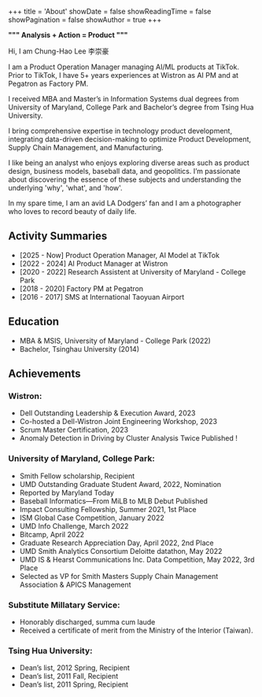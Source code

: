 +++
title = 'About'
showDate = false
showReadingTime = false
showPagination = false
showAuthor = true
+++

**""" Analysis + Action = Product """**

Hi, I am Chung-Hao Lee 李崇豪

I am a Product Operation Manager managing AI/ML products at TikTok. Prior to TikTok, I have 5+ years experiences at Wistron as AI PM and at Pegatron as Factory PM.

I received MBA and Master’s in Information Systems dual degrees from University of Maryland, College Park and Bachelor’s degree from Tsing Hua University.

I bring comprehensive expertise in technology product development, integrating data-driven decision-making to optimize Product Development, Supply Chain Management, and Manufacturing. 

I like being an analyst who enjoys exploring diverse areas such as product design, business models, baseball data, and geopolitics.
I’m passionate about discovering the essence of these subjects and understanding the underlying 'why', 'what', and 'how'.

In my spare time, I am an avid LA Dodgers’ fan and I am a photographer who loves to record beauty of daily life.

## Activity Summaries
* [2025 - Now] Product Operation Manager, AI Model at TikTok
* [2022 - 2024] AI Product Manager at Wistron
* [2020 - 2022] Research Assistent at University of Maryland - College Park
* [2018 - 2020] Factory PM at Pegatron
* [2016 - 2017] SMS at International Taoyuan Airport

## Education 
* MBA & MSIS, University of Maryland - College Park (2022)
* Bachelor, Tsinghau University (2014)

## Achievements
### Wistron:
* Dell Outstanding Leadership & Execution Award, 2023
* Co-hosted a Dell-Wistron Joint Engineering Workshop, 2023
* Scrum Master Certification, 2023
* Anomaly Detection in Driving by Cluster Analysis Twice Published !

### University of Maryland, College Park:
* Smith Fellow scholarship, Recipient
* UMD Outstanding Graduate Student Award, 2022, Nomination
* Reported by Maryland Today
* Baseball Informatics—From MiLB to MLB Debut Published 
* Impact Consulting Fellowship, Summer 2021, 1st Place
* ISM Global Case Competition, January 2022
* UMD Info Challenge, March 2022
* Bitcamp, April 2022
* Graduate Research Appreciation Day, April 2022, 2nd Place
* UMD Smith Analytics Consortium Deloitte datathon, May 2022
* UMD IS & Hearst Communications Inc. Data Competition, May 2022, 3rd Place
* Selected as VP for Smith Masters Supply Chain Management Association & APICS Management

### Substitute Millatary Service:
* Honorably discharged, summa cum laude
* Received a certificate of merit from the Ministry of the Interior (Taiwan).

### Tsing Hua University:
* Dean’s list, 2012 Spring, Recipient
* Dean’s list, 2011 Fall, Recipient
* Dean’s list, 2011 Spring, Recipient
